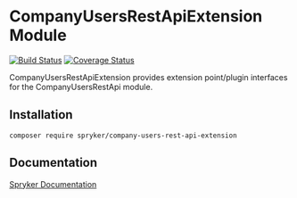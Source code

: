 # CompanyUsersRestApiExtension Module
[![Build Status](https://travis-ci.org/spryker/company-users-rest-api-extension.svg)](https://travis-ci.org/spryker/company-users-rest-api-extension)
[![Coverage Status](https://coveralls.io/repos/github/spryker/company-users-rest-api-extension/badge.svg)](https://coveralls.io/github/spryker/company-users-rest-api-extension)

CompanyUsersRestApiExtension provides extension point/plugin interfaces for the CompanyUsersRestApi module.

## Installation

```
composer require spryker/company-users-rest-api-extension
```

## Documentation

[Spryker Documentation](https://academy.spryker.com/developing_with_spryker/module_guide/modules.html)
